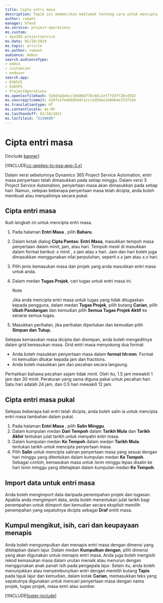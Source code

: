 ```yaml
---
title: Cipta entri masa
description: Topik ini memberikan maklumat tentang cara untuk mencipta entri masa.
author: rumant
manager: kfend
ms.service: project-operations
ms.custom:
- dyn365-projectservice
ms.date: 05/20/2019
ms.topic: article
ms.author: rumant
audience: Admin
search.audienceType:
- admin
- customizer
- enduser
search.app:
- D365CE
- D365PS
- ProjectOperations
ms.openlocfilehash: 520d3a6e6cc3d486d778c66c2ef7fd3ff20cd582
ms.sourcegitcommit: 418fa1fe9d605b8faccc2d5dee1b04b4e753f194
ms.translationtype: HT
ms.contentlocale: ms-MY
ms.lasthandoff: 02/10/2021
ms.locfileid: "5149689"
---
```

# <a name="create-time-entries"></a>Cipta entri masa

[!include [banner](../includes/psa-now-project-operations.md)]

[!INCLUDE[cc-applies-to-psa-app-3.x](../includes/cc-applies-to-psa-app-3x.md)]

Dalam versi sebelumnya Dynamics 365 Project Service Automation, entri masa penyertaan telah dimasukkan pada setiap minggu. Dalam versi 3 Project Service Automation, penyertaan masa akan dimasukkan pada setiap hari. Namun, selepas beberapa penyertaan masa telah dicipta, anda boleh membuat atau menyalinnya secara pukal.

## <a name="create-a-time-entry"></a>Cipta entri masa

Ikuti langkah ini untuk mencipta entri masa.

1. Pada halaman **Entri Masa** , pilih **Baharu**.
2. Dalam kotak dialog **Cipta Pantas: Entri Masa**, masukkan tempoh masa penyertaan dalam minit, jam, atau hari. Tempoh mesti di masukkan dalam format berikut: *x* minit , *x* jam atau *x* hari. Jam dan hari boleh juga dimasukkan menggunakan nilai perpuluhan, seperti *x.x* jam atau *x.x* hari.
3. Pilih jenis kemasukan masa dan projek yang anda masukkan entri masa untuk anda.
4. Dalam medan **Tugas Projek**, cari tugas untuk entri masa ini.

    > [!NOTE]
    > Jika anda mencipta entri masa untuk tugas yang tidak ditugaskan kepada pengguna, dalam medan **Tugas Projek**, pilih butang **Carian**, pilih **Ubah Pandangan** dan kemudian pilih **Semua Tugas Projek Aktif** ke senarai semua tugas.

5. Masukkan perihalan, jika perihalan diperlukan dan kemudian pilih **Simpan dan Tutup.**

Selepas kemasukan masa dicipta dan disimpan, anda boleh mengeditnya dalam grid kemasukan masa. Grid entri masa menyokong dua format:

- Anda boleh masukkan penyertaan masa dalam **format hh:mm**. Format ini kemudian ditukar kepada jam dan fractions.
- Anda boleh masukkan jam dan pecahan secara langsung.

Perhatikan bahawa pecahan sejam tidak minit. Oleh itu, 1.5 jam mewakili 1 jam dan 30 minit. Peraturan yang sama diguna pakai untuk pecahan hari. Satu hari adalah 24 jam, dan 0.5 hari mewakili 12 jam.

## <a name="bulk-create-time-entries"></a>Cipta entri masa pukal

Selepas beberapa kali entri telah dicipta, anda boleh salin ia untuk mencipta entri masa tambahan dalam pukal.

1. Pada halaman **Entri Masa** , pilih **Salin Minggu**.
2. Dalam kumpulan medan **Dari Tempoh** dalam **Tarikh Mula** dan **Tarikh Akhir** tentukan julat tarikh untuk menyalin entri masa.
3. Dalam kumpulan medan **Ke Tempoh** dalam medan **Tarikh Mula**. tentukan tarikh untuk mencipta penyertaan masa.
4. Pilih **Salin** untuk mencipta salinan penyertaan masa yang sesuai dengan hari minggu yang ditentukan dalam kumpulan medan **Ke Tempoh**. Sebagai contoh, kemasukan masa untuk Isnin minggu lepas disalin ke hari Isnin minggu yang ditetapkan dalam kumpulan medan **Ke Tempoh**.

## <a name="import-data-for-time-entries"></a>Import data untuk entri masa

Anda boleh mengimport data daripada penempahan projek dan tugasan. Apabila anda mengimport data, anda boleh menentukan julat tarikh bagi penempahan untuk diimport dan kemudian secara eksplisit memilih penempahan yang sepatutnya dicipta sebagai **Draf** entiti masa.

## <a name="group-by-sort-search-and-filter-capabilities"></a>Kumpul mengikut, isih, cari dan keupayaan menapis

Anda boleh mengumpulkan dan menapis entri masa dengan dimensi yang ditetapkan dalam lajur. Dalam medan **Kumpulkan dengan**, pilih dimensi yang akan digunakan untuk menapis entri masa. Anda juga boleh mengisih rekod kemasukan masa dalam urutan menaik atau menurun dengan menggunakan anak panah isih pada pengepala lajur. Selain itu, anda boleh menunjukkan atau menyembunyikan entri dengan memilih butang **Tapis** pada tajuk lajur dan kemudian, dalam kotak **Carian**, memasukkan teks yang sepatutnya digunakan untuk mencari penyertaan masa dengan nama projek, tugas projek, masa entri atau sumber.


[!INCLUDE[footer-include](../includes/footer-banner.md)]